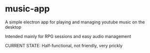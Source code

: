 # music-app

A simple electron app for playing and managing youtube music on the desktop

Intended mainly for RPG sessions and easy audio management

CURRENT STATE: Half-functional, not friendly, very prickly
